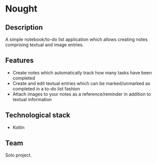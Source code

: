 # Nought

## Description

A simple notebook/to-do list application which allows creating notes comprising textual and image entries.

## Features

* Create notes which automatically track how many tasks have been completed
* Create and edit textual entries which can be marked/unmarked as completed in a to-do list fashion
* Attach images to your notes as a reference/reminder in addition to textual information

## Technological stack

* Kotlin

## Team

Solo project.
